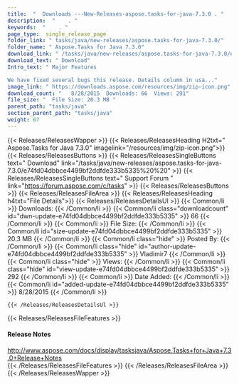 ```yaml
---
title:  "  Downloads ---New-Releases-aspose.tasks-for-java-7.3.0 . " 
description:  "    . " 
keywords:  "    . " 
page_type:  single_release_page
folder_link: " tasks/java/new-releases/aspose.tasks-for-java-7.3.0/"
folder_name: " Aspose.Tasks for Java 7.3.0"
download_link: " /tasks/java/new-releases/aspose.tasks-for-java-7.3.0/e74fd04dbbce4499bf2ddfde333b5335"
download_text: " Download"
Intro_text: " Major Features

We have fixed several bugs this release. Details column in usa..."
image_link: " https://downloads.aspose.com/resources/img/zip-icon.png"
download_count: "   8/28/2015  Downloads: 66  Views: 291"
file_size: "  File Size: 20.3 MB "
parent_path: "tasks/java"
section_parent_path: "tasks/java"
weight: 67 
---
```


{{< Releases/ReleasesWapper >}}
  {{< Releases/ReleasesHeading H2txt=" Aspose.Tasks for Java 7.3.0" imagelink="/resources/img/zip-icon.png">}}
  {{< Releases/ReleasesButtons >}}
    {{< Releases/ReleasesSingleButtons text=" Download" link="/tasks/java/new-releases/aspose.tasks-for-java-7.3.0/e74fd04dbbce4499bf2ddfde333b5335%20%20" >}}
    {{< Releases/ReleasesSingleButtons text=" Support Forum " link="https://forum.aspose.com/c/tasks" >}}
  {{< Releases/ReleasesButtons >}}
  {{< Releases/ReleasesFileArea >}}
    {{< Releases/ReleasesHeading h4txt="File Details">}}
    {{< Releases/ReleasesDetailsUl >}}
            {{< Common/li  >}} Downloads: {{< /Common/li >}} 
      {{< Common/li class="downloadcount" id="dwn-update-e74fd04dbbce4499bf2ddfde333b5335" >}} 66 {{< /Common/li >}} 
      {{< Common/li  >}} File Size: {{< /Common/li >}} 
      {{< Common/li id="size-update-e74fd04dbbce4499bf2ddfde333b5335" >}} 20.3 MB {{< /Common/li >}} 
      {{< Common/li  class="hide" >}} Posted By: {{< /Common/li >}} 
      {{< Common/li class="hide" id="author-update-e74fd04dbbce4499bf2ddfde333b5335" >}} Vladimir7 {{< /Common/li >}} 
      {{< Common/li class="hide"  >}} Views: {{< /Common/li >}} 
      {{< Common/li class="hide" id="view-update-e74fd04dbbce4499bf2ddfde333b5335" >}} 292 {{< /Common/li >}} 
      {{< Common/li  >}} Date Added: {{< /Common/li >}} 
      {{< Common/li id="added-update-e74fd04dbbce4499bf2ddfde333b5335" >}} 8/28/2015 {{< /Common/li >}} 

    {{< /Releases/ReleasesDetailsUl >}}

  {{< Releases/ReleasesFileFeatures >}}
      <h4>Release Notes</h4><div><a href="http://www.aspose.com/docs/display/tasksjava/Aspose.Tasks+for+Java+7.3.0+Release+Notes">http://www.aspose.com/docs/display/tasksjava/Aspose.Tasks+for+Java+7.3.0+Release+Notes</a></div>
  {{< /Releases/ReleasesFileFeatures >}}
 {{< /Releases/ReleasesFileArea >}}
{{< /Releases/ReleasesWapper >}}


